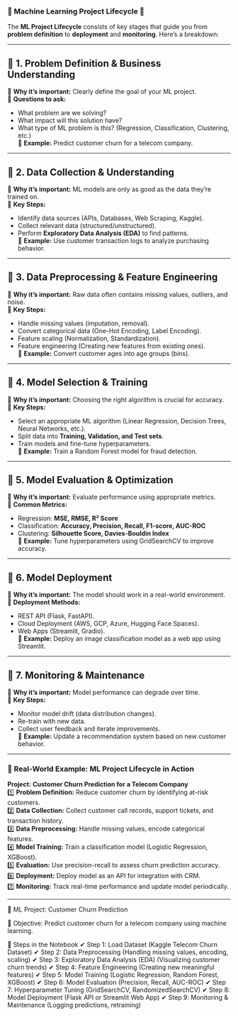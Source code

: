 ### **🔹 Machine Learning Project Lifecycle 🚀**  

The **ML Project Lifecycle** consists of key stages that guide you from **problem definition** to **deployment** and **monitoring**. Here’s a breakdown:  

---

## **📌 1. Problem Definition & Business Understanding**
🔹 **Why it’s important:** Clearly define the goal of your ML project.  
🔹 **Questions to ask:**  
   - What problem are we solving?  
   - What impact will this solution have?  
   - What type of ML problem is this? (Regression, Classification, Clustering, etc.)  
🔹 **Example:** Predict customer churn for a telecom company.  

---

## **📌 2. Data Collection & Understanding**  
🔹 **Why it’s important:** ML models are only as good as the data they’re trained on.  
🔹 **Key Steps:**  
   - Identify data sources (APIs, Databases, Web Scraping, Kaggle).  
   - Collect relevant data (structured/unstructured).  
   - Perform **Exploratory Data Analysis (EDA)** to find patterns.  
🔹 **Example:** Use customer transaction logs to analyze purchasing behavior.  

---

## **📌 3. Data Preprocessing & Feature Engineering**  
🔹 **Why it’s important:** Raw data often contains missing values, outliers, and noise.  
🔹 **Key Steps:**  
   - Handle missing values (imputation, removal).  
   - Convert categorical data (One-Hot Encoding, Label Encoding).  
   - Feature scaling (Normalization, Standardization).  
   - Feature engineering (Creating new features from existing ones).  
🔹 **Example:** Convert customer ages into age groups (bins).  

---

## **📌 4. Model Selection & Training**  
🔹 **Why it’s important:** Choosing the right algorithm is crucial for accuracy.  
🔹 **Key Steps:**  
   - Select an appropriate ML algorithm (Linear Regression, Decision Trees, Neural Networks, etc.).  
   - Split data into **Training, Validation, and Test sets**.  
   - Train models and fine-tune hyperparameters.  
🔹 **Example:** Train a Random Forest model for fraud detection.  

---

## **📌 5. Model Evaluation & Optimization**  
🔹 **Why it’s important:** Evaluate performance using appropriate metrics.  
🔹 **Common Metrics:**  
   - Regression: **MSE, RMSE, R² Score**  
   - Classification: **Accuracy, Precision, Recall, F1-score, AUC-ROC**  
   - Clustering: **Silhouette Score, Davies-Bouldin Index**  
🔹 **Example:** Tune hyperparameters using GridSearchCV to improve accuracy.  

---

## **📌 6. Model Deployment**  
🔹 **Why it’s important:** The model should work in a real-world environment.  
🔹 **Deployment Methods:**  
   - REST API (Flask, FastAPI).  
   - Cloud Deployment (AWS, GCP, Azure, Hugging Face Spaces).  
   - Web Apps (Streamlit, Gradio).  
🔹 **Example:** Deploy an image classification model as a web app using Streamlit.  

---

## **📌 7. Monitoring & Maintenance**  
🔹 **Why it’s important:** Model performance can degrade over time.  
🔹 **Key Steps:**  
   - Monitor model drift (data distribution changes).  
   - Re-train with new data.  
   - Collect user feedback and iterate improvements.  
🔹 **Example:** Update a recommendation system based on new customer behavior.  

---

### **🚀 Real-World Example: ML Project Lifecycle in Action**
**Project:** **Customer Churn Prediction for a Telecom Company**  
1️⃣ **Problem Definition:** Reduce customer churn by identifying at-risk customers.  
2️⃣ **Data Collection:** Collect customer call records, support tickets, and transaction history.  
3️⃣ **Data Preprocessing:** Handle missing values, encode categorical features.  
4️⃣ **Model Training:** Train a classification model (Logistic Regression, XGBoost).  
5️⃣ **Evaluation:** Use precision-recall to assess churn prediction accuracy.  
6️⃣ **Deployment:** Deploy model as an API for integration with CRM.  
7️⃣ **Monitoring:** Track real-time performance and update model periodically.  

---


📂 ML Project: Customer Churn Prediction

📌 Objective: Predict customer churn for a telecom company using machine learning.

🔹 Steps in the Notebook
✔ Step 1: Load Dataset (Kaggle Telecom Churn Dataset)
✔ Step 2: Data Preprocessing (Handling missing values, encoding, scaling)
✔ Step 3: Exploratory Data Analysis (EDA) (Visualizing customer churn trends)
✔ Step 4: Feature Engineering (Creating new meaningful features)
✔ Step 5: Model Training (Logistic Regression, Random Forest, XGBoost)
✔ Step 6: Model Evaluation (Precision, Recall, AUC-ROC)
✔ Step 7: Hyperparameter Tuning (GridSearchCV, RandomizedSearchCV)
✔ Step 8: Model Deployment (Flask API or Streamlit Web App)
✔ Step 9: Monitoring & Maintenance (Logging predictions, retraining)

